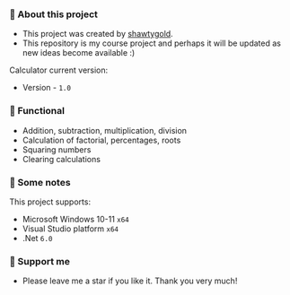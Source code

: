 ### :pencil: About this project
- This project was created by [shawtygold](https://github.com/Shawtygold).
- This repository is my course project and perhaps it will be updated as new ideas become available :)

Calculator current version: 
- Version - `1.0`

### 📖 Functional
- Addition, subtraction, multiplication, division
- Calculation of factorial, percentages, roots
- Squaring numbers
- Clearing calculations

 ### 📜 Some notes
 This project supports:
 - Microsoft Windows 10-11 `x64`
 - Visual Studio platform `x64`
 - .Net `6.0`

 ### 🤝 Support me
 - Please leave me a star if you like it. Thank you very much! 
